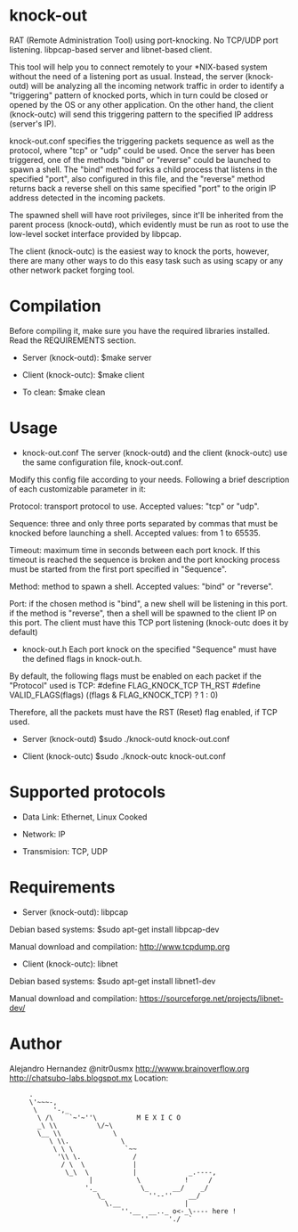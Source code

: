 # knock-out
RAT (Remote Administration Tool) using port-knocking. No TCP/UDP port listening.
libpcap-based server and libnet-based client.


This tool will help you to connect remotely to your *NIX-based system without 
the need of a listening port as usual. Instead, the server (knock-outd) will be 
analyzing all the incoming network traffic in order to identify a "triggering" 
pattern of knocked ports, which in turn could be closed or opened by the OS or 
any other application. On the other hand, the client (knock-outc) will send this 
triggering pattern to the specified IP address (server's IP).

knock-out.conf specifies the triggering packets sequence as well as the protocol, 
where "tcp" or "udp" could be used. Once the server has been triggered, one of 
the methods "bind" or "reverse" could be launched to spawn a shell. The "bind" 
method forks a child process that listens in the specified "port", also configured 
in this file, and the "reverse" method returns back a reverse shell on this same 
specified "port" to the origin IP address detected in the incoming packets.

The spawned shell will have root privileges, since it'll be inherited from the parent
process (knock-outd), which evidently must be run as root to use the low-level socket 
interface provided by libpcap.

The client (knock-outc) is the easiest way to knock the ports, however, there
are many other ways to do this easy task such as using scapy or any other network
packet forging tool.


# Compilation 

Before compiling it, make sure you have the required libraries installed.
Read the REQUIREMENTS section.

+ Server (knock-outd):
$make server

+ Client (knock-outc):
$make client

+ To clean:
$make clean


# Usage
+ knock-out.conf
The server (knock-outd) and the client (knock-outc) use the same configuration file,
knock-out.conf.

Modify this config file according to your needs. Following a brief description of 
each customizable parameter in it:

Protocol: transport protocol to use. Accepted values: "tcp" or "udp".

Sequence: three and only three ports separated by commas that must be knocked before 
          launching a shell. Accepted values: from 1 to 65535.

Timeout:  maximum time in seconds between each port knock. If this timeout is reached 
          the sequence is broken and the port knocking process must be started from
          the first port specified in "Sequence".

Method:   method to spawn a shell. Accepted values: "bind" or "reverse".

Port:     if the chosen method is "bind", a new shell will be listening in this port.
          if the method is "reverse", then a shell will be spawned to the client IP on 
          this port. The client must have this TCP port listening (knock-outc does it
          by default)

+ knock-out.h
Each port knock on the specified "Sequence" must have the defined flags in knock-out.h.

By default, the following flags must be enabled on each packet if the "Protocol" used 
is TCP:
\#define FLAG_KNOCK_TCP          TH_RST
\#define VALID_FLAGS(flags)    ((flags & FLAG_KNOCK_TCP) ? 1 : 0)

Therefore, all the packets must have the RST (Reset) flag enabled, if TCP used.

+ Server (knock-outd)
$sudo ./knock-outd knock-out.conf <interface>

+ Client (knock-outc)
$sudo ./knock-outc knock-out.conf <SERVER-IP>


# Supported protocols

+ Data Link: Ethernet, Linux Cooked

+ Network: IP

+ Transmision: TCP, UDP


# Requirements

+ Server (knock-outd):
libpcap

Debian based systems:
$sudo apt-get install libpcap-dev

Manual download and compilation:
http://www.tcpdump.org


+ Client (knock-outc):
libnet

Debian based systems:
$sudo apt-get install libnet1-dev

Manual download and compilation:
https://sourceforge.net/projects/libnet-dev/


# Author

Alejandro Hernandez
@nitr0usmx
http://wwww.brainoverflow.org
http://chatsubo-labs.blogspot.mx
Location:









         .
         \'~~~-,
          \    '-,_
           \ /\    `~'~''\          M E X I C O
           _\ \\          \/~\
           \__ \\             \
              \ \\.             \
               \ \ \             `~~
                '\\ \.             /
                 / \  \            |
                  \_\  \           |             _.----,
                        |           \           !     /
                       '._           \_      __/    _/
                          \_           ''--''    __/
                            \.__                |
                                ''.__  __.._ o<-_\---- here !
                                     ''     './  `
